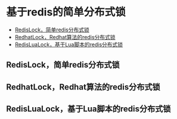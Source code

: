 # 基于redis的简单分布式锁 #

  - [RedisLock，简单redis分布式锁](#RedisLock，简单redis分布式锁)
  - [RedhatLock，Redhat算法的redis分布式锁](#RedhatLock，Redhat算法的redis分布式锁)
  - [RedisLuaLock，基于Lua脚本的redis分布式锁](#RedisLuaLock，基于Lua脚本的redis分布式锁)


## <a id="RedisLock"></a>RedisLock，简单redis分布式锁


































## <a id="RedhatLock"></a>RedhatLock，Redhat算法的redis分布式锁





























## <a id="RedisLuaLock"></a>RedisLuaLock，基于Lua脚本的redis分布式锁














